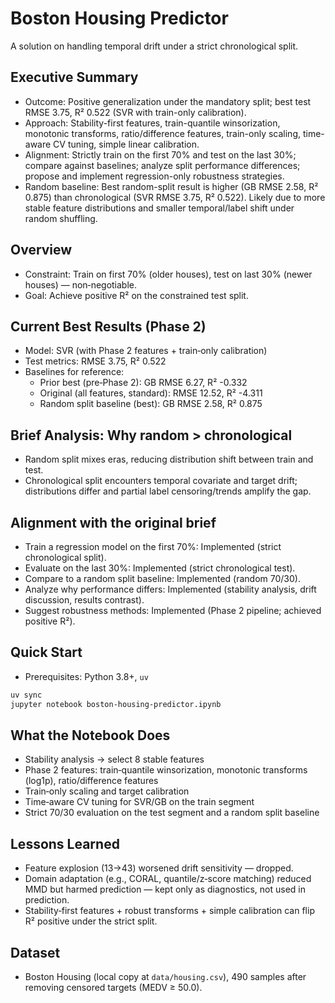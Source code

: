 # Boston Housing Predictor

A solution on handling temporal drift under a strict chronological split.

## Executive Summary
- Outcome: Positive generalization under the mandatory split; best test RMSE 3.75, R² 0.522 (SVR with train-only calibration).
- Approach: Stability-first features, train-quantile winsorization, monotonic transforms, ratio/difference features, train-only scaling, time-aware CV tuning, simple linear calibration.
- Alignment: Strictly train on the first 70% and test on the last 30%; compare against baselines; analyze split performance differences; propose and implement regression-only robustness strategies.
- Random baseline: Best random-split result is higher (GB RMSE 2.58, R² 0.875) than chronological (SVR RMSE 3.75, R² 0.522). Likely due to more stable feature distributions and smaller temporal/label shift under random shuffling.

## Overview
- Constraint: Train on first 70% (older houses), test on last 30% (newer houses) — non‑negotiable.
- Goal: Achieve positive R² on the constrained test split.

## Current Best Results (Phase 2)
- Model: SVR (with Phase 2 features + train‑only calibration)
- Test metrics: RMSE 3.75, R² 0.522
- Baselines for reference:
  - Prior best (pre‑Phase 2): GB RMSE 6.27, R² -0.332
  - Original (all features, standard): RMSE 12.52, R² -4.311
  - Random split baseline (best): GB RMSE 2.58, R² 0.875

## Brief Analysis: Why random > chronological
- Random split mixes eras, reducing distribution shift between train and test.
- Chronological split encounters temporal covariate and target drift; distributions differ and partial label censoring/trends amplify the gap.

## Alignment with the original brief
- Train a regression model on the first 70%: Implemented (strict chronological split).
- Evaluate on the last 30%: Implemented (strict chronological test).
- Compare to a random split baseline: Implemented (random 70/30).
- Analyze why performance differs: Implemented (stability analysis, drift discussion, results contrast).
- Suggest robustness methods: Implemented (Phase 2 pipeline; achieved positive R²).

## Quick Start
- Prerequisites: Python 3.8+, `uv`
```bash
uv sync
jupyter notebook boston-housing-predictor.ipynb
```

## What the Notebook Does
- Stability analysis → select 8 stable features
- Phase 2 features: train‑quantile winsorization, monotonic transforms (log1p), ratio/difference features
- Train‑only scaling and target calibration
- Time‑aware CV tuning for SVR/GB on the train segment
- Strict 70/30 evaluation on the test segment and a random split baseline

## Lessons Learned
- Feature explosion (13→43) worsened drift sensitivity — dropped.
- Domain adaptation (e.g., CORAL, quantile/z‑score matching) reduced MMD but harmed prediction — kept only as diagnostics, not used in prediction.
- Stability‑first features + robust transforms + simple calibration can flip R² positive under the strict split.

## Dataset
- Boston Housing (local copy at `data/housing.csv`), 490 samples after removing censored targets (MEDV ≥ 50.0).
